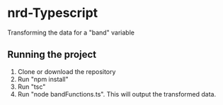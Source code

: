 # nrd-Typescript

Transforming the data for a "band" variable

## Running the project

1. Clone or download the repository
2. Run "npm install"
3. Run "tsc"
4. Run "node bandFunctions.ts". This will output the transformed data. 
